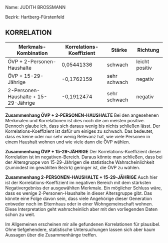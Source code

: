 Name: JUDITH BROSSMANN

Bezirk: Hartberg-Fürstenfeld

## KORRELATION


| Merkmals-Kombination 					| Korrelations-Koeffizient | Stärke 		| Richtung		 |
|---------------------------------------|--------------------------|----------------|----------------|
| ÖVP + 2-Personen-Haushalte 			|  	0,05441336			   | schwach		| leicht positiv |
| ÖVP + 15-29-Jährige					|  -0,1762159			   | sehr schwach	| negativ     	 |
| 2-Personen-Haushalte + 15-29-Jährige 	|  -0,1912474  			   | sehr schwach	| negativ		 |


**Zusammenhang ÖVP + 2-PERSONEN-HAUSHALTE**
Bei den angesehenen Merkmalen und Korrelationen ist dies noch die am meisten positive. Dennoch glaube ich, dass sich daraus wenig bis nichts schließen lässt. Der Korrelations-Koeffizient ist dafür um einiges zu schwach. Das bedeutet, dass es keine oder nur sehr wenig Relevanz hat, wie viele Personen in einem Haushalt wohnen und wie viele dann die ÖVP wählen. 

**Zusammenhang ÖVP + 15-29-JÄHRIGE**
Der Korrelations-Koeffizient dieser Korrelation ist im negativen-Bereich. Daraus könnte man schließen, dass bei der Altersgruppe von 15-29-Jährigen die statistische Wahrscheinlichkeit (zumindest im gewählten Bezirk) geringer ist, die ÖVP zu wählen. 

**Zusammenhang 2-PERSONEN-HAUSHALTE + 15-29-JÄHRIGE**
Auch hier ist der Korrelations-Koeffizient im negativen Bereich mit dem stärksten Negativergebniss der ausgewählten Merkmale. Ein möglicher Schluss wäre, dass es wenige 2-Personen-Haushalte in dieser Altersgruppe gibt. Das könnte eine Folge davon sein, dass viele Angehörige dieser Generation entweder noch im Elternhaus oder in einer Wohngemeinschaft wohnen. Diese Interpretation geht wahrscheinlich aber mit den vorliegenden Daten schon zu weit. 

Im Allgemeinen erscheinen mir alle gefundenen Korrelationen für plausibel. Ohne tiefgehendere, statistische Untersuchungen lassen sich aber kaum Aussagen über die Zusammenhänge treffen. 

